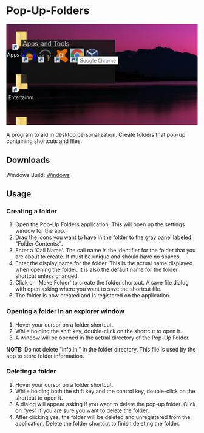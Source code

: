 # Pop-Up-Folders

![Screenshot](Screenshots/Screen1.png)

A program to aid in desktop personalization. Create folders that pop-up containing shortcuts and files.

## Downloads
Windows Build: [Windows](https://github.com/Xapier14/Pop-Up-Folders/raw/master/Builds/Pop-Up_Folders-5-23-2020.zip)

## Usage
### Creating a folder
1. Open the Pop-Up Folders application. This will open up the settings window for the app.
1. Drag the icons you want to have in the folder to the gray panel labeled: "Folder Contents:".
1. Enter a 'Call Name'. The call name is the identifier for the folder that you are about to create. It must be unique and should have no spaces.
1. Enter the display name for the folder. This is the actual name displayed when opening the folder. It is also the default name for the folder shortcut unless changed.
1. Click on 'Make Folder' to create the folder shortcut. A save file dialog with open asking where you want to save the shortcut file.
1. The folder is now created and is registered on the application.

### Opening a folder in an explorer window
1. Hover your cursor on a folder shortcut.
1. While holding the shift key, double-click on the shortcut to open it.
1. A window will be opened in the actual directory of the Pop-Up Folder.

**NOTE:** Do not delete "info.ini" in the folder directory. This file is used by the app to store folder information.

### Deleting a folder
1. Hover your cursor on a folder shortcut.
1. While holding both the shift key and the control key, double-click on the shortcut to open it.
1. A dialog will appear asking if you want to delete the pop-up folder. Click on "yes" if you are sure you want to delete the folder.
1. After clicking yes, the folder will be deleted and unregistered from the application. Delete the folder shortcut to finish deleting the folder.
